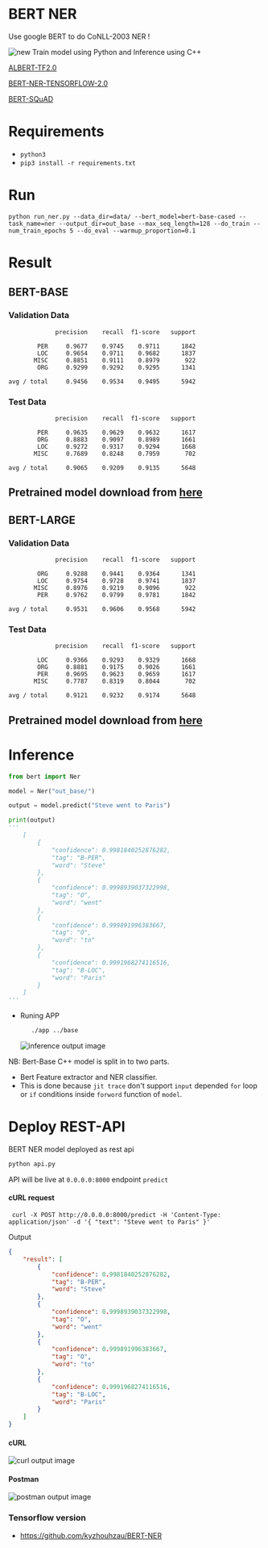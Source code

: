# BERT NER

Use google BERT to do CoNLL-2003 NER !

![new](https://i.imgur.com/OB4Ugp4.png) Train model using Python and Inference using C++

[ALBERT-TF2.0](https://github.com/kamalkraj/ALBERT-TF2.0)

[BERT-NER-TENSORFLOW-2.0](https://github.com/kamalkraj/BERT-NER-TF)

[BERT-SQuAD](https://github.com/kamalkraj/BERT-SQuAD)


# Requirements

-  `python3`
- `pip3 install -r requirements.txt`

# Run

`python run_ner.py --data_dir=data/ --bert_model=bert-base-cased --task_name=ner --output_dir=out_base --max_seq_length=128 --do_train --num_train_epochs 5 --do_eval --warmup_proportion=0.1`


# Result

## BERT-BASE

### Validation Data
```
             precision    recall  f1-score   support

        PER     0.9677    0.9745    0.9711      1842
        LOC     0.9654    0.9711    0.9682      1837
       MISC     0.8851    0.9111    0.8979       922
        ORG     0.9299    0.9292    0.9295      1341

avg / total     0.9456    0.9534    0.9495      5942
```
### Test Data
```
             precision    recall  f1-score   support

        PER     0.9635    0.9629    0.9632      1617
        ORG     0.8883    0.9097    0.8989      1661
        LOC     0.9272    0.9317    0.9294      1668
       MISC     0.7689    0.8248    0.7959       702

avg / total     0.9065    0.9209    0.9135      5648
```
## Pretrained model download from [here](https://1drv.ms/u/s!Auc3VRul9wo5hghurzE47bTRyUeR?e=08seO3)

## BERT-LARGE

### Validation Data
```
             precision    recall  f1-score   support

        ORG     0.9288    0.9441    0.9364      1341
        LOC     0.9754    0.9728    0.9741      1837
       MISC     0.8976    0.9219    0.9096       922
        PER     0.9762    0.9799    0.9781      1842

avg / total     0.9531    0.9606    0.9568      5942
```
### Test Data
```
             precision    recall  f1-score   support

        LOC     0.9366    0.9293    0.9329      1668
        ORG     0.8881    0.9175    0.9026      1661
        PER     0.9695    0.9623    0.9659      1617
       MISC     0.7787    0.8319    0.8044       702

avg / total     0.9121    0.9232    0.9174      5648
```
## Pretrained model download from [here](https://1drv.ms/u/s!Auc3VRul9wo5hgr8jwhFD8iPCYp1?e=UsJJ2V)

# Inference

```python
from bert import Ner

model = Ner("out_base/")

output = model.predict("Steve went to Paris")

print(output)
'''
    [
        {
            "confidence": 0.9981840252876282,
            "tag": "B-PER",
            "word": "Steve"
        },
        {
            "confidence": 0.9998939037322998,
            "tag": "O",
            "word": "went"
        },
        {
            "confidence": 0.999891996383667,
            "tag": "O",
            "word": "to"
        },
        {
            "confidence": 0.9991968274116516,
            "tag": "B-LOC",
            "word": "Paris"
        }
    ]
'''
```

- Runing APP
  ```bash
     ./app ../base
  ```
     ![inference output image](/img/inference.png)

NB: Bert-Base C++ model is split in to two parts.
  - Bert Feature extractor and NER classifier.
  - This is done because `jit trace` don't support `input` depended `for` loop or `if` conditions inside `forword` function of `model`.



# Deploy REST-API
BERT NER model deployed as rest api
```bash
python api.py
```
API will be live at `0.0.0.0:8000` endpoint `predict`
#### cURL request
` curl -X POST http://0.0.0.0:8000/predict -H 'Content-Type: application/json' -d '{ "text": "Steve went to Paris" }'`

Output
```json
{
    "result": [
        {
            "confidence": 0.9981840252876282,
            "tag": "B-PER",
            "word": "Steve"
        },
        {
            "confidence": 0.9998939037322998,
            "tag": "O",
            "word": "went"
        },
        {
            "confidence": 0.999891996383667,
            "tag": "O",
            "word": "to"
        },
        {
            "confidence": 0.9991968274116516,
            "tag": "B-LOC",
            "word": "Paris"
        }
    ]
}
```
#### cURL 
![curl output image](/img/curl.png)
#### Postman
![postman output image](/img/postman.png)

### Tensorflow version

- https://github.com/kyzhouhzau/BERT-NER
